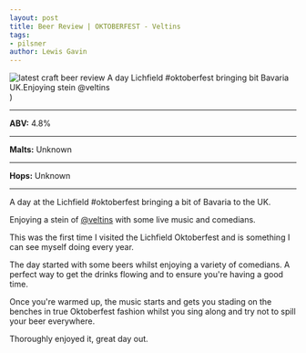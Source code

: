 ```yaml
---
layout: post
title: Beer Review | OKTOBERFEST - Veltins
tags:
- pilsner
author: Lewis Gavin
---
```


![latest craft beer review A day Lichfield #oktoberfest bringing bit Bavaria UK.Enjoying stein @veltins](https://www.lewisgavin.co.uk/beermeupplease/images/2018-10-20-beer-review-a-day-lichfield-#oktoberfest-bringing-bit-bavaria-ukenjoying-stein-@veltins.png))

***
**ABV:** 4.8%

***
**Malts:** Unknown

***
**Hops:** Unknown

***

A day at the Lichfield #oktoberfest bringing a bit of Bavaria to the UK.

Enjoying a stein of [@veltins](https://instagram.com/veltins) with some live music and comedians.

This was the first time I visited the Lichfield Oktoberfest and is something I can see myself doing every year.

The day started with some beers whilst enjoying a variety of comedians. A perfect way to get the drinks flowing and to ensure you're having a good time.

Once you're warmed up, the music starts and gets you stading on the benches in true Oktoberfest fashion whilst you sing along and try not to spill your beer everywhere.

Thoroughly enjoyed it, great day out.
